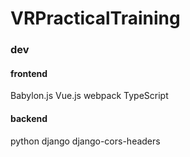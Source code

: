 # VRPracticalTraining

### dev 
#### frontend
Babylon.js Vue.js webpack TypeScript

#### backend
python django django-cors-headers
